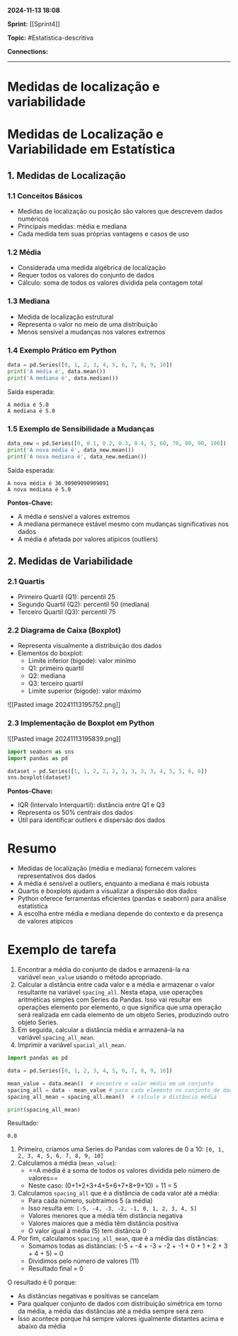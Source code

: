 
**2024-11-13 18:08**

**Sprint:** [[Sprint4]]

**Topic:** #Estatística-descritiva 

**Connections:** 

---
# **Medidas de localização e variabilidade**

# Medidas de Localização e Variabilidade em Estatística

## 1. Medidas de Localização

### 1.1 Conceitos Básicos
- Medidas de localização ou posição são valores que descrevem dados numéricos
- Principais medidas: média e mediana
- Cada medida tem suas próprias vantagens e casos de uso

### 1.2 Média
- Considerada uma medida algébrica de localização
- Requer todos os valores do conjunto de dados
- Cálculo: soma de todos os valores dividida pela contagem total

### 1.3 Mediana
- Medida de localização estrutural
- Representa o valor no meio de uma distribuição
- Menos sensível a mudanças nos valores extremos

### 1.4 Exemplo Prático em Python
```python
data = pd.Series([0, 1, 2, 3, 4, 5, 6, 7, 8, 9, 10])
print('A média é', data.mean())
print('A mediana é', data.median())
```
Saída esperada:
```
A média é 5.0
A mediana é 5.0
```

### 1.5 Exemplo de Sensibilidade a Mudanças
```python
data_new = pd.Series([0, 0.1, 0.2, 0.3, 0.4, 5, 60, 70, 80, 90, 100])
print('A nova média é', data_new.mean())
print('A nova mediana é', data_new.median())
```
Saída esperada:
```
A nova média é 36.90909090909091
A nova mediana é 5.0
```

**Pontos-Chave:**
- A média é sensível a valores extremos
- A mediana permanece estável mesmo com mudanças significativas nos dados
- A média é afetada por valores atípicos (outliers)

## 2. Medidas de Variabilidade

### 2.1 Quartis
- Primeiro Quartil (Q1): percentil 25
- Segundo Quartil (Q2): percentil 50 (mediana)
- Terceiro Quartil (Q3): percentil 75

### 2.2 Diagrama de Caixa (Boxplot)
- Representa visualmente a distribuição dos dados
- Elementos do boxplot:
  - Limite inferior (bigode): valor mínimo
  - Q1: primeiro quartil
  - Q2: mediana
  - Q3: terceiro quartil
  - Limite superior (bigode): valor máximo
  
![[Pasted image 20241113195752.png]]
### 2.3 Implementação de Boxplot em Python

![[Pasted image 20241113195839.png]]

```python
import seaborn as sns
import pandas as pd

dataset = pd.Series([1, 1, 2, 2, 2, 3, 3, 3, 3, 4, 5, 5, 6, 6])
sns.boxplot(dataset)
```

**Pontos-Chave:**
- IQR (Intervalo Interquartil): distância entre Q1 e Q3
- Representa os 50% centrais dos dados
- Útil para identificar outliers e dispersão dos dados

# Resumo
- Medidas de localização (média e mediana) fornecem valores representativos dos dados
- A média é sensível a outliers, enquanto a mediana é mais robusta
- Quartis e boxplots ajudam a visualizar a dispersão dos dados
- Python oferece ferramentas eficientes (pandas e seaborn) para análise estatística
- A escolha entre média e mediana depende do contexto e da presença de valores atípicos

# Exemplo de tarefa

1. Encontrar a média do conjunto de dados e armazená-la na variável `mean_value` usando o método apropriado.
2. Calcular a distância entre cada valor e a média e armazenar o valor resultante na variável `spacing_all`. Nesta etapa, use operações aritméticas simples com Series da Pandas. Isso vai resultar em operações elemento por elemento, o que significa que uma operação será realizada em cada elemento de um objeto Series, produzindo outro objeto Series.
3. Em seguida, calcular a distância média e armazená-la na variável `spacing_all_mean`.
4. Imprimir a variável `spacial_all_mean`.

```python
import pandas as pd

data = pd.Series([0, 1, 2, 3, 4, 5, 6, 7, 8, 9, 10])

mean_value = data.mean()  # encontre o valor médio em um conjunto
spacing_all = data - mean_value # para cada elemento no conjunto de dados, encontre sua distância da média
spacing_all_mean = spacing_all.mean()  # calcule a distância média

print(spacing_all_mean)
```
Resultado:
```
0.0
```

1. Primeiro, criamos uma Series do Pandas com valores de 0 a 10: `[0, 1, 2, 3, 4, 5, 6, 7, 8, 9, 10]`
2. Calculamos a média (`mean_value`):
    - ==A média é a soma de todos os valores dividida pelo número de valores==
    - Neste caso: (0+1+2+3+4+5+6+7+8+9+10) ÷ 11 = 5
3. Calculamos `spacing_all` que é a distância de cada valor até a média:
    - Para cada número, subtraímos 5 (a média)
    - Isso resulta em: `[-5, -4, -3, -2, -1, 0, 1, 2, 3, 4, 5]`
    - Valores menores que a média têm distância negativa
    - Valores maiores que a média têm distância positiva
    - O valor igual à média (5) tem distância 0
4. Por fim, calculamos `spacing_all_mean`, que é a média das distâncias:
    - Somamos todas as distâncias: (-5 + -4 + -3 + -2 + -1 + 0 + 1 + 2 + 3 + 4 + 5) = 0
    - Dividimos pelo número de valores (11)
    - Resultado final = 0

O resultado é 0 porque:

- As distâncias negativas e positivas se cancelam
- Para qualquer conjunto de dados com distribuição simétrica em torno da média, a média das distâncias até a média sempre será zero
- Isso acontece porque há sempre valores igualmente distantes acima e abaixo da média







